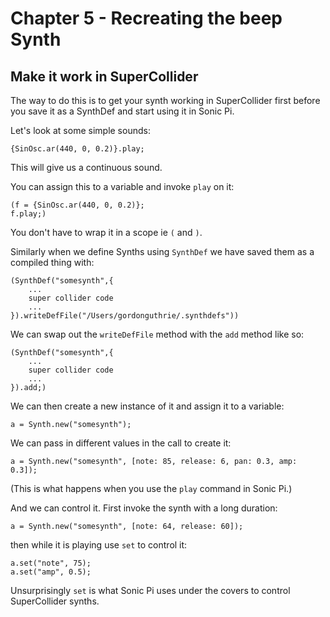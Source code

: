 # Chapter 5 - Recreating the beep Synth

## Make it work in SuperCollider

The way to do this is to get your synth working in SuperCollider first before you save it as a SynthDef and start using it in Sonic Pi.

Let's look at some simple sounds:

```supercollider
{SinOsc.ar(440, 0, 0.2)}.play;
```

This will give us a continuous sound.

You can assign this to a variable and invoke `play` on it:

```supercollider
(f = {SinOsc.ar(440, 0, 0.2)};
f.play;)
```

You don't have to wrap it in a scope ie `(` and `)`.

Similarly when we define Synths using `SynthDef` we have saved them as a compiled thing with:

```supercollider
(SynthDef("somesynth",{
	...
	super collider code
	...
}).writeDefFile("/Users/gordonguthrie/.synthdefs"))
```

We can swap out the `writeDefFile` method with the `add` method like so:

```supercollider
(SynthDef("somesynth",{
	...
	super collider code
	...
}).add;)
```

We can then create a new instance of it and assign it to a variable:


```supercollider
a = Synth.new("somesynth");
```

We can pass in different values in the call to create it:

```supercollider
a = Synth.new("somesynth", [note: 85, release: 6, pan: 0.3, amp: 0.3]);
```

(This is what happens when you use the `play` command in Sonic Pi.)

And we can control it. First invoke the synth with a long duration:

```supercollider
a = Synth.new("somesynth", [note: 64, release: 60]);
```

then while it is playing use `set` to control it:

```supercollider
a.set("note", 75);
a.set("amp", 0.5);
```

Unsurprisingly `set` is what Sonic Pi uses under the covers to control SuperCollider synths.
